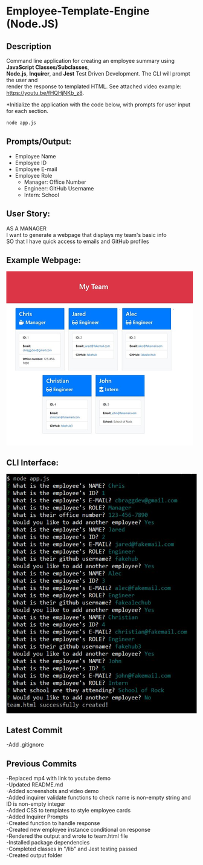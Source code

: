 # Employee-Template-Engine (Node.JS)

## Description
Command line application for creating an employee summary using **JavaScript Classes/Subclasses**,   
**Node.js**, **Inquirer**, and **Jest** Test Driven Development. The CLI will prompt the user and  
render the response to templated HTML. See attached video example: https://youtu.be/fHQHjNKb_z8.      

*Initialize the application with the code below, with prompts for user input for each section.

```sh
node app.js
```
## Prompts/Output:  
* Employee Name  
* Employee ID  
* Employee E-mail    
* Employee Role   
  * Manager: Office Number  
  * Engineer: GitHub Username  
  * Intern: School  

## User Story:  

AS A MANAGER  
I want to generate a webpage that displays my team's basic info  
SO that I have quick access to emails and GitHub profiles

## Example Webpage:  
![Example Webpage.jpg](./example_webpage.JPG)

## CLI Interface:  
![Example CLI Interface.jpg](./example_CLI.JPG)

## Latest Commit  
-Add .gitignore  

## Previous Commits  
-Replaced mp4 with link to youtube demo  
-Updated README.md  
-Added screenshots and video demo  
-Added inquirer validate functions to check name is non-empty string and ID is non-empty integer  
-Added CSS to templates to style employee cards  
-Added Inquirer Prompts  
-Created function to handle response  
-Created new employee instance conditional on response  
-Rendered the output and wrote to team.html file  
-Installed package dependencies  
-Completed classes in "/lib" and Jest testing passed  
-Created output folder  